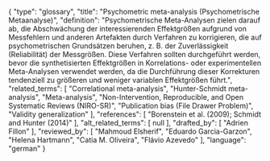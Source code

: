 {
    "type": "glossary",
    "title": "Psychometric meta-analysis (Psychometrische Metaanalyse)",
    "definition": "Psychometrische Meta-Analysen zielen darauf ab, die Abschwächung der interessierenden Effektgrößen aufgrund von Messfehlern und anderen Artefakten durch Verfahren zu korrigieren, die auf psychometrischen Grundsätzen beruhen, z. B. der Zuverlässigkeit (Reliabilität) der Messgrößen. Diese Verfahren sollten durchgeführt werden, bevor die synthetisierten Effektgrößen in Korrelations- oder experimentellen Meta-Analysen verwendet werden, da die Durchführung dieser Korrekturen tendenziell zu größeren und weniger variablen Effektgrößen führt.",
    "related_terms": [
        "Correlational meta-analysis",
        "Hunter-Schmidt meta-analysis",
        "Meta-analysis",
        "Non-Intervention, Reproducible, and Open Systematic Reviews (NIRO-SR)",
        "Publication bias (File Drawer Problem)",
        "Validity generalization"
    ],
    "references": [
        "Borenstein et al. (2009); Schmidt and Hunter (2014)"
    ],
    "alt_related_terms": [
        null
    ],
    "drafted_by": [
        "Adrien Fillon"
    ],
    "reviewed_by": [
        "Mahmoud Elsherif",
        "Eduardo Garcia-Garzon",
        "Helena Hartmann",
        "Catia M. Oliveira",
        "Flávio Azevedo"
    ],
    "language": "german"
}
